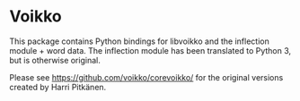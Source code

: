 Voikko
======

This package contains Python bindings for libvoikko and the inflection module + word data.
The inflection module has been translated to Python 3, but is otherwise original.

Please see https://github.com/voikko/corevoikko/ for the original versions created by Harri Pitkänen.
